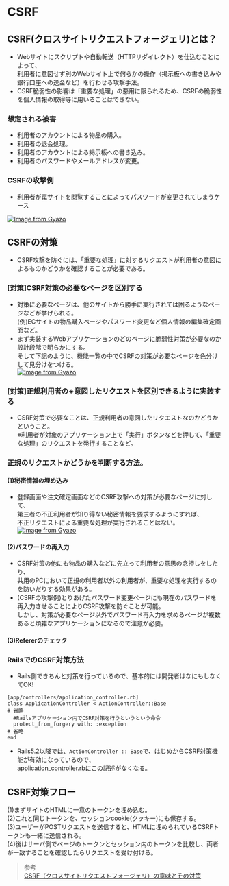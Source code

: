 # CSRF  
## CSRF(クロスサイトリクエストフォージェリ)とは？  
* Webサイトにスクリプトや自動転送（HTTPリダイレクト）を仕込むことによって、<br>利用者に意図せず別のWebサイト上で何らかの操作（掲示板への書き込みや銀行口座への送金など）を行わせる攻撃手法。  
* CSRF脆弱性の影響は「重要な処理」の悪用に限られるため、CSRFの脆弱性を個人情報の取得等に用いることはできない。  
### 想定される被害    
* 利用者のアカウントによる物品の購入。  
* 利用者の退会処理。  
* 利用者のアカウントによる掲示板への書き込み。  
* 利用者のパスワードやメールアドレスが変更。  
### CSRFの攻撃例  
* 利用者が罠サイトを閲覧することによってパスワードが変更されてしまうケース   

[![Image from Gyazo](https://i.gyazo.com/baa5e681c9b3894895ec665635d28a16.png)](https://gyazo.com/baa5e681c9b3894895ec665635d28a16)

## CSRFの対策  
* CSRF攻撃を防ぐには、「重要な処理」に対するリクエストが利用者の意図によるものかどうかを確認することが必要である。  
### [対策]CSRF対策の必要なページを区別する  
* 対策に必要なページは、他のサイトから勝手に実行されては困るようなページなどが挙げられる。  
(例)ECサイトの物品購入ページやパスワード変更など個人情報の編集確定画面など。  
* まず実装するWebアプリケーションのどのページに脆弱性対策が必要なのか設計段階で明らかにする。  
そして下記のように、機能一覧の中でCSRFの対策が必要なページを色分けして見分けをつける。  
[![Image from Gyazo](https://i.gyazo.com/7b8420bd5f261ffd9306c6b102a2de3b.png)](https://gyazo.com/7b8420bd5f261ffd9306c6b102a2de3b)
### [対策]正規利用者の※意図したリクエストを区別できるように実装する  
* CSRF対策で必要なことは、正規利用者の意図したリクエストなのかどうかということ。  
※利用者が対象のアプリケーション上で「実行」ボタンなどを押して、「重要な処理」のリクエストを発行することなど。  
### 正規のリクエストかどうかを判断する方法。  
#### (1)秘密情報の埋め込み  
* 登録画面や注文確定画面などのCSRF攻撃への対策が必要なページに対して、  
第三者の不正利用者が知り得ない秘密情報を要求するようにすれば、  
不正リクエストによる重要な処理が実行されることはない。  
[![Image from Gyazo](https://i.gyazo.com/9d84a0ef028f463e7693db48483d90d9.png)](https://gyazo.com/9d84a0ef028f463e7693db48483d90d9)
#### (2)パスワードの再入力  
* CSRF対策の他にも物品の購入などに先立って利用者の意思の念押しをしたり、<br>共用のPCにおいて正規の利用者以外の利用者が、重要な処理を実行するのを防いだりする効果がある。  
* (CSRFの攻撃例)とりあげたパスワード変更ページにも現在のパスワードを再入力させることによりCSRF攻撃を防ぐことが可能。  
しかし、対策が必要なページ以外でパスワード再入力を求めるページが複数あると煩雑なアプリケーションになるので注意が必要。  
#### (3)Refererのチェック  

### RailsでのCSRF対策方法  
* Rails側できちんと対策を行っているので、基本的には開発者はなにもしなくてOK!  
```
[app/controllers/application_controller.rb]
class ApplicationController < ActionController::Base
# 省略
  #Railsアプリケーション内でCSRF対策を行うというという命令
  protect_from_forgery with: :exception
# 省略
end
```
* Rails5.2以降では、```ActionController :: Base```で、はじめからCSRF対策機能が有効になっているので、<br>application_controller.rbにこの記述がなくなる。   

## CSRF対策フロー  
(1)まずサイトのHTMLに一意のトークンを埋め込む。  
(2)これと同じトークンを、セッションcookie(クッキー)にも保存する。  
(3)ユーザーがPOSTリクエストを送信すると、HTMLに埋められているCSRFトークンも一緒に送信される。  
(4)後はサーバ側でページのトークンとセッション内のトークンを比較し、両者が一致することを確認したらリクエストを受け付ける。  








> 参考  
[CSRF（クロスサイトリクエストフォージェリ）の意味とその対策](https://www.shadan-kun.com/blog/measure/2640/)  







